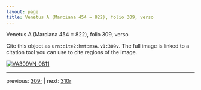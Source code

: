 ```yaml
---
layout: page
title: Venetus A (Marciana 454 = 822), folio 309, verso
---
```


Venetus A (Marciana 454 = 822), folio 309, verso

Cite this object as `urn:cite2:hmt:msA.v1:309v`.  The full image is linked to a citation tool you can use to cite regions of the image.

[![VA309VN_0811](http://www.homermultitext.org/iipsrv?IIIF=/project/homer/pyramidal/deepzoom/hmt/vaimg/2017a/VA309VN_0811.tif/full/800,/0/default.jpg)](http://www.homermultitext.org/ict2/?urn=urn:cite2:hmt:vaimg.2017a:VA309VN_0811) 

---

previous:  [309r](../309r/) | next: [310r](../310r/)